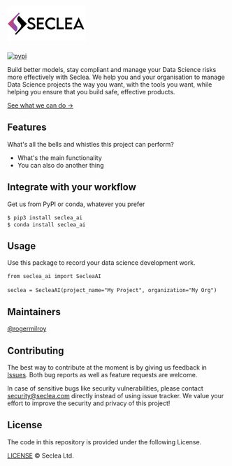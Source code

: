 # <picture><source srcset="https://github.com/seclea/seclea_ai/raw/dev/docs/media/logo-dark.png" media="(prefers-color-scheme: dark)"><img src="https://github.com/seclea/seclea_ai/raw/dev/docs/media/logo-light.png" height="80" alt="Seclea"/></picture>

[![pypi](https://img.shields.io/pypi/v/seclea-ai.svg)](https://pypi.python.org/pypi/wandb)

Build better models, stay compliant and manage your Data Science risks more effectively with Seclea.
We help you and your organisation to manage Data Science projects the way you want, with the tools you want, while helping
you ensure that you build safe, effective products.

[See what we can do →](https://seclea.com)

## Features

What's all the bells and whistles this project can perform?

- What's the main functionality
- You can also do another thing

## Integrate with your workflow

Get us from PyPI or conda, whatever you prefer

```shell
$ pip3 install seclea_ai
$ conda install seclea_ai
```

## Usage

Use this package to record your data science development work.

```
from seclea_ai import SecleaAI

seclea = SecleaAI(project_name="My Project", organization="My Org")
```

## Maintainers

[@rogermilroy](https://github.com/rogermilroy)

## Contributing

The best way to contribute at the moment is by giving us feedback in [Issues](https://github.com/seclea/seclea_ai/issues).
Both bug reports as well as feature requests are welcome.

In case of sensitive bugs like security vulnerabilities, please contact
security@seclea.com directly instead of using issue tracker. We value your effort
to improve the security and privacy of this project!

## License

The code in this repository is provided under the following License.

[LICENSE](https://github.com/seclea/seclea_ai/blob/dev/LICENSE.txt) © Seclea Ltd.
